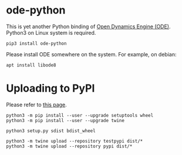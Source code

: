 # ode-python

This is yet another Python binding of [Open Dynamics Engine (ODE)](https://www.ode.org/). Python3 on Linux system is required.

	pip3 install ode-python

Please install ODE somewhere on the system. For example, on debian:

	apt install libode8

# Uploading to PyPI

Please refer to [this page](https://packaging.python.org/tutorials/packaging-projects/).

	python3 -m pip install --user --upgrade setuptools wheel
	python3 -m pip install --user --upgrade twine
	
	python3 setup.py sdist bdist_wheel
	
	python3 -m twine upload --repository testpypi dist/*
	python3 -m twine upload --repository pypi dist/*

